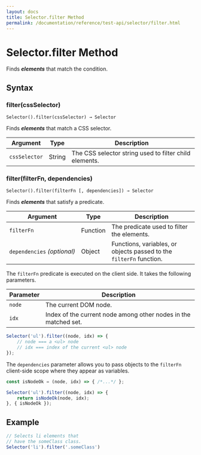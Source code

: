 ```yaml
---
layout: docs
title: Selector.filter Method
permalink: /documentation/reference/test-api/selector/filter.html
---
```

# Selector.filter Method

Finds ***elements*** that match the condition.

## Syntax

### filter(cssSelector)

```text
Selector().filter(cssSelector) → Selector
```

Finds ***elements*** that match a CSS selector.

Argument      | Type   | Description
------------- | ------ | --------------
`cssSelector` | String | The CSS selector string used to filter child elements.

### filter(filterFn, dependencies)

```text
Selector().filter(filterFn [, dependencies]) → Selector
```

Finds ***elements*** that satisfy a predicate.

Argument                         | Type     | Description
-------------------------------- | -------- | --------------
`filterFn`                       | Function | The predicate used to filter the elements.
`dependencies`&#160;*(optional)* | Object   | Functions, variables, or objects passed to the `filterFn` function.

The `filterFn` predicate is executed on the client side. It takes the following parameters.

Parameter | Description
------ | -----
`node`  | The current DOM node.
`idx` | Index of the current node among other nodes in the matched set.

```js
Selector('ul').filter((node, idx) => {
    // node === a <ul> node
    // idx === index of the current <ul> node
});
```

The `dependencies` parameter allows you to pass objects to the `filterFn` client-side scope where they appear as variables.

```js
const isNodeOk = (node, idx) => { /*...*/ };

Selector('ul').filter((node, idx) => {
    return isNodeOk(node, idx);
}, { isNodeOk });
```

## Example

```js
// Selects li elements that
// have the someClass class.
Selector('li').filter('.someClass')
```